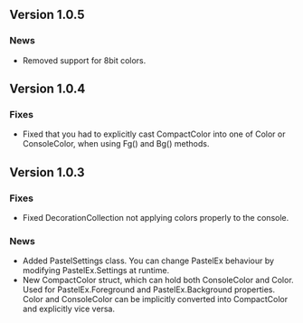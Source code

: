 ## Version 1.0.5
### News
- Removed support for 8bit colors.

## Version 1.0.4
### Fixes
- Fixed that you had to explicitly cast CompactColor into one of Color or ConsoleColor, when using Fg() and Bg() methods.

## Version 1.0.3
### Fixes
- Fixed DecorationCollection not applying colors properly to the console.
### News
- Added PastelSettings class. You can change PastelEx behaviour by modifying PastelEx.Settings at runtime.
- New CompactColor struct, which can hold both ConsoleColor and Color. Used for PastelEx.Foreground and PastelEx.Background properties. Color and ConsoleColor can be implicitly converted into CompactColor and explicitly vice versa.